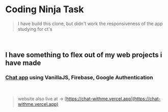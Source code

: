 # Coding Ninja Task

> I have build this clone, but didn't work the responsiveness of the app studying for ct's

<br>

## I have something to flex out of my web projects i have made

### [Chat app](https://github.com/codewjatin/chat-app) using VanillaJS, Firebase, Google Authentication

<br>

> website also live at -> [https://chat-withme.vercel.app](https://chat-withme.vercel.app)
